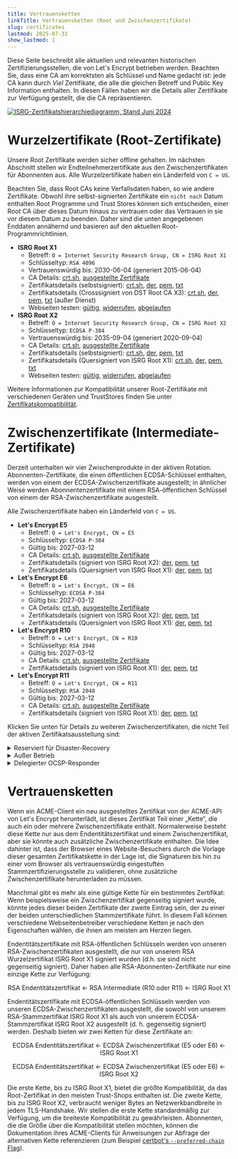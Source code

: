 ```yaml
---
title: Vertrauensketten
linkTitle: Vertrauensketten (Root und Zwischenzertifikate)
slug: certificates
lastmod: 2025-07-31
show_lastmod: 1
---
```


Diese Seite beschreibt alle aktuellen und relevanten historischen Zertifizierungsstellen, die von Let's Encrypt betrieben werden. Beachten Sie, dass eine CA am korrektsten als Schlüssel und Name gedacht ist: jede CA kann durch _Viel_ Zertifikate, die alle die gleichen Betreff und Public Key Information enthalten. In diesen Fällen haben wir die Details aller Zertifikate zur Verfügung gestellt, die die CA repräsentieren.

[![ISRG-Zertifikatshierarchiediagramm, Stand Juni 2024](/images/isrg-hierarchy.png)](/images/isrg-hierarchy.png)

# Wurzelzertifikate (Root-Zertifikate)

Unsere Root Zertifikate werden sicher offline gehalten. Im nächsten Abschnitt stellen wir Endteilnehmerzertifikate aus den Zwischenzertifikaten für Abonnenten aus. Alle Wurzelzertifikate haben ein Länderfeld von `C = US`.

Beachten Sie, dass Root CAs keine Verfallsdaten haben, so wie andere Zertifikate. Obwohl ihre selbst-signierten Zertifikate ein `nicht nach` Datum enthalten Root Programme und Trust Stores können sich entscheiden, einer Root CA über dieses Datum hinaus zu vertrauen oder das Vertrauen in sie vor diesem Datum zu beenden. Daher sind die unten angegebenen Enddaten annähernd und basieren auf den aktuellen Root-Programmrichtlinien.

* **ISRG Root X1**
  * Betreff: `O = Internet Security Research Group, CN = ISRG Root X1`
  * Schlüsseltyp: `RSA 4096`
  * Vertrauenswürdig bis: 2030-06-04 (generiert 2015-06-04)
  * CA Details: [crt.sh](https://crt.sh/?caid=7394), [ausgestellte Zertifikate](https://crt.sh/?Identity=%25&iCAID=7394)
  * Zertifikatsdetails (selbstsigniert): [crt.sh](https://crt.sh/?id=9314791), [der](/certs/isrgrootx1.der), [pem](/certs/isrgrootx1.pem), [txt](/certs/isrgrootx1.txt)
  * Zertifikatsdetails (Crosssigniert von DST Root CA X3): [crt.sh](https://crt.sh/?id=3958242236), [der](/certs/isrg-root-x1-cross-signed.der), [pem](/certs/isrg-root-x1-cross-signed.pem), [txt](/certs/isrg-root-x1-cross-signed.txt) (außer Dienst)
  * Webseiten testen: [gültig](https://valid-isrgrootx1.letsencrypt.org/), [widerrufen](https://revoked-isrgrootx1.letsencrypt.org/), [abgelaufen](https://expired-isrgrootx1.letsencrypt.org/)
* **ISRG Root X2**
  * Betreff: `O = Internet Security Research Group, CN = ISRG Root X2`
  * Schlüsseltyp: `ECDSA P-384`
  * Vertrauenswürdig bis: 2035-09-04 (generiert 2020-09-04)
  * CA Details: [crt.sh](https://crt.sh/?caid=183269), [ausgestellte Zertifikate](https://crt.sh/?Identity=%25&iCAID=183269)
  * Zertifikatsdetails (selbstsigniert): [crt.sh](https://crt.sh/?id=3335562555), [der](/certs/isrg-root-x2.der), [pem](/certs/isrg-root-x2.pem), [txt](/certs/isrg-root-x2.txt)
  * Zertifikatsdetails (Quersigniert von ISRG Root X1): [crt.sh](https://crt.sh/?id=3334561878), [der](/certs/isrg-root-x2-cross-signed.der), [pem](/certs/isrg-root-x2-cross-signed.pem), [txt](/certs/isrg-root-x2-cross-signed.txt)
  * Webseiten testen: [gültig](https://valid-isrgrootx2.letsencrypt.org/), [widerrufen](https://revoked-isrgrootx2.letsencrypt.org/), [abgelaufen](https://expired-isrgrootx2.letsencrypt.org/)

Weitere Informationen zur Kompatibilität unserer Root-Zertifikate mit verschiedenen Geräten und TrustStores finden Sie unter [Zertifikatskompatibilität](/docs/cert-compat).

# Zwischenzertifikate (Intermediate-Zertifikate)

Derzeit unterhalten wir vier Zwischenprodukte in der aktiven Rotation. Abonnenten-Zertifikate, die einen öffentlichen ECDSA-Schlüssel enthalten, werden von einem der ECDSA-Zwischenzertifikate ausgestellt; in ähnlicher Weise werden Abonnentenzertifikate mit einem RSA-öffentlichen Schlüssel von einem der RSA-Zwischenzertifikate ausgestellt.

Alle Zwischenzertifikate haben ein Länderfeld von `C = US`.

* **Let's Encrypt E5**
  * Betreff: `O = Let's Encrypt, CN = E5`
  * Schlüsseltyp: `ECDSA P-384`
  * Gültig bis: 2027-03-12
  * CA Details: [crt.sh](https://crt.sh/?caid=295810), [ausgestellte Zertifikate](https://crt.sh/?Identity=%25&iCAID=295810)
  * Zertifikatsdetails (signiert von ISRG Root X2): [der](/certs/2024/e5.der), [pem](/certs/2024/e5.pem), [txt](/certs/2024/e5.txt)
  * Zertifikatsdetails (Quersigniert von ISRG Root X1): [der](/certs/2024/e5-cross.der), [pem](/certs/2024/e5-cross.pem), [txt](/certs/2024/e5-cross.txt)
* **Let's Encrypt E6**
  * Betreff: `O = Let's Encrypt, CN = E6`
  * Schlüsseltyp: `ECDSA P-384`
  * Gültig bis: 2027-03-12
  * CA Details: [crt.sh](https://crt.sh/?caid=295819), [ausgestellte Zertifikate](https://crt.sh/?Identity=%25&iCAID=295819)
  * Zertifikatsdetails (signiert von ISRG Root X2): [der](/certs/2024/e6.der), [pem](/certs/2024/e6.pem), [txt](/certs/2024/e6.txt)
  * Zertifikatsdetails (Quersigniert von ISRG Root X1): [der](/certs/2024/e6-cross.der), [pem](/certs/2024/e6-cross.pem), [txt](/certs/2024/e6-cross.txt)
* **Let's Encrypt R10**
  * Betreff: `O = Let's Encrypt, CN = R10`
  * Schlüsseltyp: `RSA 2048`
  * Gültig bis: 2027-03-12
  * CA Details: [crt.sh](https://crt.sh/?caid=295814), [ausgestellte Zertifikate](https://crt.sh/?Identity=%25&iCAID=295814)
  * Zertifikatsdetails (signiert von ISRG Root X1): [der](/certs/2024/r10.der), [pem](/certs/2024/r10.pem), [txt](/certs/2024/r10.txt)
* **Let's Encrypt R11**
  * Betreff: `O = Let's Encrypt, CN = R11`
  * Schlüsseltyp: `RSA 2048`
  * Gültig bis: 2027-03-12
  * CA Details: [crt.sh](https://crt.sh/?caid=295815), [ausgestellte Zertifikate](https://crt.sh/?Identity=%25&iCAID=295815)
  * Zertifikatsdetails (signiert von ISRG Root X1): [der](/certs/2024/r11.der), [pem](/certs/2024/r11.pem), [txt](/certs/2024/r11.txt)

Klicken Sie unten für Details zu weiteren Zwischenzertifikaten, die nicht Teil der aktiven Zertifikatsausstellung sind:

<details>
<summary>Reserviert für Disaster-Recovery</summary>

Diese Zwischenzertifikate besitzen derzeit gültige Zertifikate, werden aber nicht ausgestellt. Wir können jederzeit ohne Vorwarnung mit der Ausgabe von Abonnentenzertifikaten beginnen.

* **Let's Encrypt E7**
  * Betreff: `O = Let's Encrypt, CN = E7`
  * Schlüsseltyp: `ECDSA P-384`
  * Gültig bis: 2027-03-12
  * CA Details: [crt.sh](https://crt.sh/?caid=295813), [ausgestellte Zertifikate](https://crt.sh/?Identity=%25&iCAID=295813)
  * Zertifikatsdetails (signiert von ISRG Root X2): [der](/certs/2024/e7.der), [pem](/certs/2024/e7.pem), [txt](/certs/2024/e7.txt)
  * Zertifikatsdetails (cross-signed von ISRG Root X1): [der](/certs/2024/e7-cross.der), [pem](/certs/2024/e7-cross.pem), [txt](/certs/2024/e7-cross.txt)
* **Let's Encrypt E8**
  * Betreff: `O = Let's Encrypt, CN = E8`
  * Schlüsseltyp: `ECDSA P-384`
  * Gültig bis: 2027-03-12
  * CA Details: [crt.sh](https://crt.sh/?caid=295809), [ausgestellte Zertifikate](https://crt.sh/?Identity=%25&iCAID=295809)
  * Zertifikatsdetails (signiert von ISRG Root X2): [der](/certs/2024/e8.der), [pem](/certs/2024/e8.pem), [txt](/certs/2024/e8.txt)
  * Zertifikatsdetails (cross-signed von ISRG Root X1): [der](/certs/2024/e8-cross.der), [pem](/certs/2024/e8-cross.pem), [txt](/certs/2024/e8-cross.txt)
* **Let's Encrypt E9**
  * Betreff: `O = Let's Encrypt, CN = E9`
  * Schlüsseltyp: `ECDSA P-384`
  * Gültig bis: 2027-03-12
  * CA Details: [crt.sh](https://crt.sh/?caid=295812), [ausgestellte Zertifikate](https://crt.sh/?Identity=%25&iCAID=295812)
  * Zertifikatsdetails (signiert von ISRG Root X2): [der](/certs/2024/e9.der), [pem](/certs/2024/e9.pem), [txt](/certs/2024/e9.txt)
  * Zertifikatsdetails (cross-signed von ISRG Root X1): [der](/certs/2024/e9-cross.der), [pem](/certs/2024/e9-cross.pem), [txt](/certs/2024/e9-cross.txt)
* **Let's Encrypt R12**
  * Betreff: `O = Let's Encrypt, CN = R12`
  * Schlüsseltyp: `RSA 2048`
  * Gültig bis: 2027-03-12
  * CA Details: [crt.sh](https://crt.sh/?caid=295816), [ausgestellte Zertifikate](https://crt.sh/?Identity=%25&iCAID=295816)
  * Zertifikatsdetails (signiert von ISRG Root X1): [der](/certs/2024/r12.der), [pem](/certs/2024/r12.pem), [txt](/certs/2024/r12.txt)
* **Let's Encrypt R13**
  * Betreff: `O = Let's Encrypt, CN = R13`
  * Schlüsseltyp: `RSA 2048`
  * Gültig bis: 2027-03-12
  * CA Details: [crt.sh](https://crt.sh/?caid=295817), [ausgestellte Zertifikate](https://crt.sh/?Identity=%25&iCAID=295817)
  * Zertifikatsdetails (signiert durch ISRG Root X1): [der](/certs/2024/r13.der), [pem](/certs/2024/r13.pem), [txt](/certs/2024/r13.txt)
* **Let's Encrypt R14**
  * Betreff: `O = Let's Encrypt, CN = R14`
  * Schlüsseltyp: `RSA 2048`
  * Gültig bis: 2027-03-12
  * CA Details: [crt.sh](https://crt.sh/?caid=295818), [ausgestellte Zertifikate](https://crt.sh/?Identity=%25&iCAID=295818)
  * Zertifikatsdetails (signiert von ISRG Root X1): [der](/certs/2024/r14.der), [pem](/certs/2024/r14.pem), [txt](/certs/2024/r14.txt)

</details>

<details>
<summary>Außer Betrieb</summary>

Diese Zwischenzertifikate werden nicht mehr verwendet, um Abonnentenzertifikate auszustellen. Diejenigen, die noch über gültige Zertifikate verfügen, können CRLs erstellen.

* **Let's Encrypt E1**
  * Betrifft: `O = Let's Encrypt, CN = E1`
  * Schlüsseltyp: `ECDSA P-384`
  * Gültig bis: 2025-09-15
  * CA Details: [crt.sh](https://crt.sh/?caid=183283), [ausgestellte Zertifikate](https://crt.sh/?Identity=%25&iCAID=183283)
  * Zertifikatsdetails (signiert von ISRG Root X2): [crt.sh](https://crt.sh/?id=3334671964), [der](/certs/lets-encrypt-e1.der), [pem](/certs/lets-encrypt-e1.pem), [txt](/certs/lets-encrypt-e1.txt)
* **Let's Encrypt E2**
  * Betrifft: `O = Let's Encrypt, CN = E2`
  * Schlüsseltyp: `ECDSA P-384`
  * Gültig bis: 2025-09-15
  * CA Details: [crt.sh](https://crt.sh/?caid=183284), [ausgestellte Zertifikate](https://crt.sh/?Identity=%25&iCAID=183284)
  * Zertifikatsdetails (signiert von ISRG Root X2): [crt.sh](https://crt.sh/?id=3334671963), [der](/certs/lets-encrypt-e2.der), [pem](/certs/lets-encrypt-e2.pem), [txt](/certs/lets-encrypt-e2.txt)
* **Let's Encrypt R3**
  * Betreff: `O = Let's Encrypt, CN = R3`
  * Schlüsseltyp: `RSA 2048`
  * Gültig bis: 2025-09-15
  * CA Details: [crt.sh](https://crt.sh/?caid=183267), [ausgestellte Zertifikate](https://crt.sh/?Identity=%25&iCAID=183267)
  * Zertifikatsdetails (signiert von ISRG Root X1): [crt.sh](https://crt.sh/?id=3334561879), [der](/certs/lets-encrypt-r3.der), [pem](/certs/lets-encrypt-r3.pem), [txt](/certs/lets-encrypt-r3.txt)
  * Zertifikatsdetails (Cross-signed by IdenTrust): [crt.sh](https://crt.sh/?id=3479778542), [der](/certs/lets-encrypt-r3-cross-signed.der), [pem](/certs/lets-encrypt-r3-cross-signed.pem), [txt](/certs/lets-encrypt-r3-cross-signed.txt)
* **Let's Encrypt R4**
  * Betreff: `O = Let's Encrypt, CN = R4`
  * Schlüsseltyp: `RSA 2048`
  * Gültig bis: 2025-09-15
  * CA Details: [crt.sh](https://crt.sh/?caid=183268), [ausgestellte Zertifikate](https://crt.sh/?Identity=%25&iCAID=183268)
  * Zertifikatsdetails (signiert von ISRG Root X1): [crt.sh](https://crt.sh/?id=3334561877), [der](/certs/lets-encrypt-r4.der), [pem](/certs/lets-encrypt-r4.pem), [txt](/certs/lets-encrypt-r4.txt)
  * Zertifikatsdetails (Cross-signed von IdenTrust): [crt.sh](https://crt.sh/?id=3479778543), [der](/certs/lets-encrypt-r4-cross-signed.der), [pem](/certs/lets-encrypt-r4-cross-signed.pem), [txt](/certs/lets-encrypt-r4-cross-signed.txt)
* **Let's Encrypt Authority X1**
  * Betreff: `O = Let's Encrypt, CN = Let's Encrypt Authority X1`
  * Schlüsseltyp: `RSA 2048`
  * Gültig bis: 2020-06-04 (abgelaufen)
  * CA Details: [crt.sh](https://crt.sh/?caid=7395), [ausgestellte Zertifikate](https://crt.sh/?Identity=%25&iCAID=7395)
  * Zertifikatsdetails (signiert von ISRG Root X1): [crt.sh](https://crt.sh/?id=9314792), [der](/certs/letsencryptauthorityx1.der), [pem](/certs/letsencryptauthorityx1.pem), [txt](/certs/letsencryptauthorityx1.txt)
  * Zertifikatsdetails (Cross-signed vonIdenTrust): [crt.sh](https://crt.sh/?id=10235198), [der](/certs/lets-encrypt-x1-cross-signed.der), [pem](/certs/lets-encrypt-x1-cross-signed.pem), [txt](/certs/lets-encrypt-x1-cross-signed.txt)
* **Let's Encrypt Authority X2**
  * Betrifft: `O = Let's Encrypt, CN = Let's Encrypt Authority X2`
  * Schlüsseltyp: `RSA 2048`
  * Gültig bis: 2020-06-04 (abgelaufen)
  * CA Details: [crt.sh](https://crt.sh/?caid=9745), [ausgestellte Zertifikate](https://crt.sh/?Identity=%25&iCAID=9745)
  * Zertifikatsdetails (signiert von ISRG Root X1): [crt.sh](https://crt.sh/?id=12721505), [der](/certs/letsencryptauthorityx2.der), [pem](/certs/letsencryptauthorityx2.pem), [txt](/certs/letsencryptauthorityx2.txt)
  * Zertifikatsdetails (gegenseitig signiert von IdenTrust): [crt.sh](https://crt.sh/?id=10970235), [der](/certs/lets-encrypt-x2-cross-signed.der), [pem](/certs/lets-encrypt-x2-cross-signed.pem), [txt](/certs/lets-encrypt-x2-cross-signed.txt)
* **Let's Encrypt Authority X3**
  * Betreff: `O = Let's Encrypt, CN = Let's Encrypt Authority X3`
  * Schlüsseltyp: `RSA 2048`
  * Gültig bis: 2021-10-06 (abgelaufen)
  * CA Details: [crt.sh](https://crt.sh/?caid=16418), [ausgestellte Zertifikate](https://crt.sh/?Identity=%25&iCAID=16418)
  * Zertifikatsdetails (signiert von ISRG Root X1): [crt.sh](https://crt.sh/?id=47997543), [der](/certs/letsencryptauthorityx3.der), [pem](/certs/letsencryptauthorityx3.pem), [txt](/certs/letsencryptauthorityx3.txt)
  * Zertifikatsdetails (gegenseitig signiert von IdenTrust): [crt.sh](https://crt.sh/?id=15706126), [der](/certs/lets-encrypt-x3-cross-signed.der), [pem](/certs/lets-encrypt-x3-cross-signed.pem), [txt](/certs/lets-encrypt-x3-cross-signed.txt)
* **Let's Encrypt Authority X4**
  * Betreff: `O = Let's Encrypt, CN = Let's Encrypt Authority X4`
  * Schlüsseltyp: `RSA 2048`
  * Gültig bis: 2021-10-06 (abgelaufen)
  * CA Details: [crt.sh](https://crt.sh/?caid=16429), [ausgestellte Zertifikate](https://crt.sh/?Identity=%25&iCAID=16429)
  * Zertifikatsdetails (signiert von ISRG Root X1): [crt.sh](https://crt.sh/?id=47997546), [der](/certs/letsencryptauthorityx4.der), [pem](/certs/letsencryptauthorityx4.pem), [txt](/certs/letsencryptauthorityx4.txt)
  * Zertifikatsdetails (gegenseitig signiert von IdenTrust): [crt.sh](https://crt.sh/?id=15710291), [der](/certs/lets-encrypt-x4-cross-signed.der), [pem](/certs/lets-encrypt-x4-cross-signed.pem), [txt](/certs/lets-encrypt-x4-cross-signed.txt)

</details>

<details>
<summary>Delegierter OCSP-Responder</summary>

Dieses Schlüsselpaar wurde zuvor verwendet, um OCSP-Antworten bezüglich des Status der Zwischenzertifikate von Let's Encrypt im Namen der Root von Let's Encrypt zu signieren, damit die Root sicher offline bleiben konnte. Wir geben keine OCSP-Antworten mehr für unsere Zwischenzertifikate aus. Stattdessen geben wir regelmäßig CRLs von unserer Root aus, um den Widerrufsstatus unserer Zwischenzertifikate zu übermitteln.

* **ISRG Root OCSP X1**
  * Betrifft: `O = Internet Security Research Group, CN = ISRG Root OCSP X1`
  * Schlüsseltyp: `RSA 2048`
  * Gültig bis: 2025-06-10
  * Zertifikatsdetails (signiert von ISRG Root X1): [crt.sh](https://crt.sh/?id=2929281974), [der](/certs/isrg-root-ocsp-x1.der), [pem](/certs/isrg-root-ocsp-x1.pem), [txt](/certs/isrg-root-ocsp-x1.txt)
  * Zertifikatsdetails (signiert von ISRG Root X1): [crt.sh](https://crt.sh/?id=142051103) (abgelaufen)

</details>
<p><!-- to get the right line spacing after a block element --></p>

# Vertrauensketten

Wenn ein ACME-Client ein neu ausgestelltes Zertifikat von der ACME-API von Let's Encrypt herunterlädt, ist dieses Zertifikat Teil einer „Kette“, die auch ein oder mehrere Zwischenzertifikate enthält. Normalerweise besteht diese Kette nur aus dem Endentitätszertifikat und einem Zwischenzertifikat, aber sie könnte auch zusätzliche Zwischenzertifikate enthalten. Die Idee dahinter ist, dass der Browser eines Website-Besuchers durch die Vorlage dieser gesamten Zertifikatskette in der Lage ist, die Signaturen bis hin zu einer vom Browser als vertrauenswürdig eingestuften Stammzertifizierungsstelle zu validieren, ohne zusätzliche Zwischenzertifikate herunterladen zu müssen.

Manchmal gibt es mehr als eine gültige Kette für ein bestimmtes Zertifikat: Wenn beispielsweise ein Zwischenzertifikat gegenseitig signiert wurde, könnte jedes dieser beiden Zertifikate der zweite Eintrag sein, der zu einer der beiden unterschiedlichen Stammzertifikate führt. In diesem Fall können verschiedene Webseitenbetreiber verschiedene Ketten je nach den Eigenschaften wählen, die ihnen am meisten am Herzen liegen.

Endentitätszertifikate mit RSA-öffentlichen Schlüsseln werden von unseren RSA-Zwischenzertifikaten ausgestellt, die nur von unserem RSA Wurzelzertifikat ISRG Root X1 signiert wurden (d.h. sie sind nicht gegenseitig signiert). Daher haben alle RSA-Abonnenten-Zertifikate nur eine einzige Kette zur Verfügung:

<div style="text-align: center">
RSA Endentitätszertifikat ← RSA Intermediate (R10 oder R11) ← ISRG Root X1
</div>
<p><!-- to get the right line spacing after a block element --></p>

Endentitätszertifikate mit ECDSA-öffentlichen Schlüsseln werden von unseren ECDSA-Zwischenzertifikaten ausgestellt, die sowohl von unserem RSA-Stammzertifikat ISRG Root X1 als auch von unserem ECDSA-Stammzertifikat ISRG Root X2 ausgestellt (d. h. gegenseitig signiert) werden. Deshalb bieten wir zwei Ketten für diese Zertifikate an:

<div style="text-align: center">
ECDSA Endentitätszertifikat ← ECDSA Zwischenzertifikat (E5 oder E6) ← ISRG Root X1

ECDSA Endentitätszertifikat ← ECDSA Zwischenzertifikat (E5 oder E6) ← ISRG Root X2
</div>
<p><!-- to get the right line spacing after a block element --></p>

Die erste Kette, bis zu ISRG Root X1, bietet die größte Kompatibilität, da das Root-Zertifikat in den meisten Trust-Shops enthalten ist. Die zweite Kette, bis zu ISRG Root X2, verbraucht weniger Bytes an Netzwerkbandbreite in jedem TLS-Handshake. Wir stellen die erste Kette standardmäßig zur Verfügung, um die breiteste Kompatibilität zu gewährleisten. Abonnenten, die die Größe über die Kompatibilität stellen möchten, können die Dokumentation ihres ACME-Clients für Anweisungen zur Abfrage der alternativen Kette referenzieren (zum Beispiel [certbot's `--preferred-chain` Flag](https://eff-certbot.readthedocs.io/en/stable/using.html#certbot-command-line-options)).
